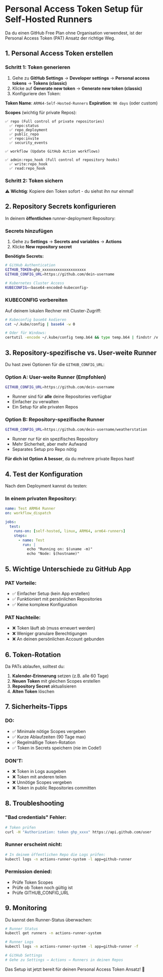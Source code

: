 # Personal Access Token Setup für Self-Hosted Runners

Da du einen GitHub Free Plan ohne Organisation verwendest, ist der Personal Access Token (PAT) Ansatz der richtige Weg.

## 1. Personal Access Token erstellen

### Schritt 1: Token generieren

1. Gehe zu **GitHub Settings** → **Developer settings** → **Personal access tokens** → **Tokens (classic)**
2. Klicke auf **Generate new token** → **Generate new token (classic)**
3. Konfiguriere den Token:

**Token Name**: `ARM64-Self-Hosted-Runners`
**Expiration**: `90 days` (oder custom)

**Scopes** (wichtig für private Repos):
```
✅ repo (Full control of private repositories)
  ✅ repo:status
  ✅ repo_deployment  
  ✅ public_repo
  ✅ repo:invite
  ✅ security_events

✅ workflow (Update GitHub Action workflows)

✅ admin:repo_hook (Full control of repository hooks)
  ✅ write:repo_hook
  ✅ read:repo_hook
```

### Schritt 2: Token sichern
⚠️ **Wichtig**: Kopiere den Token sofort - du siehst ihn nur einmal!

## 2. Repository Secrets konfigurieren

In deinem **öffentlichen** runner-deployment Repository:

### Secrets hinzufügen

1. Gehe zu **Settings** → **Secrets and variables** → **Actions**
2. Klicke **New repository secret**

**Benötigte Secrets:**

```bash
# GitHub Authentication
GITHUB_TOKEN=ghp_xxxxxxxxxxxxxxxxxxxx
GITHUB_CONFIG_URL=https://github.com/dein-username

# Kubernetes Cluster Access  
KUBECONFIG=<base64-encoded-kubeconfig>
```

### KUBECONFIG vorbereiten

Auf deinem lokalen Rechner mit Cluster-Zugriff:

```bash
# Kubeconfig base64 kodieren
cat ~/.kube/config | base64 -w 0

# Oder für Windows:
certutil -encode ~/.kube/config temp.b64 && type temp.b64 | findstr /v "CERTIFICATE" && del temp.b64
```

## 3. Repository-spezifische vs. User-weite Runner

Du hast zwei Optionen für die `GITHUB_CONFIG_URL`:

### Option A: User-weite Runner (Empfohlen)
```bash
GITHUB_CONFIG_URL=https://github.com/dein-username
```
- Runner sind für **alle** deine Repositories verfügbar
- Einfacher zu verwalten
- Ein Setup für alle privaten Repos

### Option B: Repository-spezifische Runner
```bash  
GITHUB_CONFIG_URL=https://github.com/dein-username/weatherstation
```
- Runner nur für ein spezifisches Repository
- Mehr Sicherheit, aber mehr Aufwand
- Separates Setup pro Repo nötig

**Für dich ist Option A besser**, da du mehrere private Repos hast!

## 4. Test der Konfiguration

Nach dem Deployment kannst du testen:

### In einem privaten Repository:

```yaml
name: Test ARM64 Runner
on: workflow_dispatch

jobs:
  test:
    runs-on: [self-hosted, linux, ARM64, arm64-runners]
    steps:
      - name: Test
        run: |
          echo "Running on: $(uname -m)"
          echo "Node: $(hostname)"
```

## 5. Wichtige Unterschiede zu GitHub App

### PAT Vorteile:
- ✅ Einfacher Setup (kein App erstellen)
- ✅ Funktioniert mit persönlichen Repositories
- ✅ Keine komplexe Konfiguration

### PAT Nachteile:
- ❌ Token läuft ab (muss erneuert werden)
- ❌ Weniger granulare Berechtigungen
- ❌ An deinen persönlichen Account gebunden

## 6. Token-Rotation

Da PATs ablaufen, solltest du:

1. **Kalender-Erinnerung** setzen (z.B. alle 60 Tage)
2. **Neuen Token** mit gleichen Scopes erstellen
3. **Repository Secret** aktualisieren
4. **Alten Token** löschen

## 7. Sicherheits-Tipps

### DO:
- ✅ Minimale nötige Scopes vergeben
- ✅ Kurze Ablaufzeiten (90 Tage max)
- ✅ Regelmäßige Token-Rotation
- ✅ Token in Secrets speichern (nie im Code!)

### DON'T:
- ❌ Token in Logs ausgeben
- ❌ Token mit anderen teilen
- ❌ Unnötige Scopes vergeben
- ❌ Token in public Repositories committen

## 8. Troubleshooting

### "Bad credentials" Fehler:
```bash
# Token prüfen
curl -H "Authorization: token ghp_xxxx" https://api.github.com/user
```

### Runner erscheint nicht:
```bash
# In deinem öffentlichen Repo die Logs prüfen:
kubectl logs -n actions-runner-system -l app=github-runner
```

### Permission denied:
- Prüfe Token Scopes
- Prüfe ob Token noch gültig ist
- Prüfe GITHUB_CONFIG_URL

## 9. Monitoring

Du kannst den Runner-Status überwachen:

```bash
# Runner Status
kubectl get runners -n actions-runner-system

# Runner Logs  
kubectl logs -n actions-runner-system -l app=github-runner -f

# GitHub Settings
# Gehe zu Settings → Actions → Runners in deinen Repos
```

Das Setup ist jetzt bereit für deinen Personal Access Token Ansatz! 🚀

